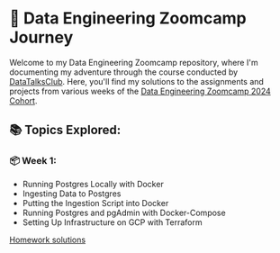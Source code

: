 # 🚀 Data Engineering Zoomcamp Journey

Welcome to my Data Engineering Zoomcamp repository, where I'm documenting my adventure through the course conducted by [DataTalksClub](https://datatalks.club/). Here, you'll find my solutions to the assignments and projects from various weeks of the [Data Engineering Zoomcamp 2024 Cohort](https://github.com/DataTalksClub/data-engineering-zoomcamp/tree/main).

## 📚 Topics Explored:

### 📦 Week 1:

* Running Postgres Locally with Docker
* Ingesting Data to Postgres
* Putting the Ingestion Script into Docker
* Running Postgres and pgAdmin with Docker-Compose
* Setting Up Infrastructure on GCP with Terraform

[Homework solutions](https://github.com/d4mp3/DamDeZoomcamp/tree/main/1_week)

  

